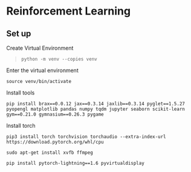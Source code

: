 <h1>Reinforcement Learning</h2>

<h2>Set up</h2>

Create Virtual Environment
> `python -m venv --copies venv`

Enter the virtual environment
```
source venv/bin/activate
```

Install tools
```
pip install brax==0.0.12 jax==0.3.14 jaxlib==0.3.14 pyglet==1.5.27 pyopengl matplotlib pandas numpy tqdm jupyter seaborn scikit-learn gym==0.21.0 gymnasium==0.26.3 pygame
```

Install torch
```
pip3 install torch torchvision torchaudio --extra-index-url https://download.pytorch.org/whl/cpu
```

```
sudo apt-get install xvfb ffmpeg
```

```
pip install pytorch-lightning==1.6 pyvirtualdisplay
```